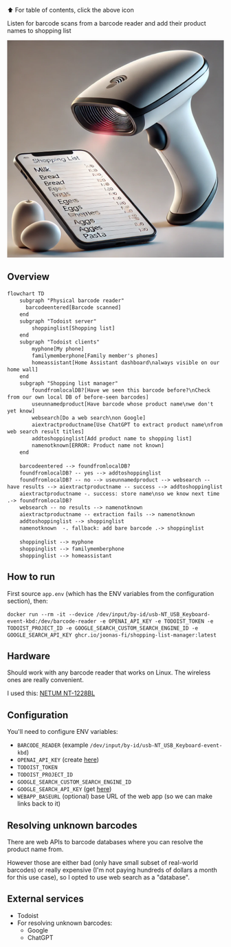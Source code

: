 ⬆️ For table of contents, click the above icon

Listen for barcode scans from a barcode reader and add their product names to shopping list

![](docs/logo.webp)


Overview
--------

```mermaid
flowchart TD
    subgraph "Physical barcode reader"
      barcodeentered[Barcode scanned]
    end
    subgraph "Todoist server"
        shoppinglist[Shopping list]
    end
    subgraph "Todoist clients"
        myphone[My phone]
        familymemberphone[Family member's phones]
        homeassistant[Home Assistant dashboard\nalways visible on our home wall]
    end
    subgraph "Shopping list manager"
        foundfromlocalDB?[Have we seen this barcode before?\nCheck from our own local DB of before-seen barcodes]
        useunnamedproduct[Have barcode whose product name\nwe don't yet know]
        websearch[Do a web search\non Google]
        aiextractproductname[Use ChatGPT to extract product name\nfrom web search result titles]
        addtoshoppinglist[Add product name to shopping list]
        namenotknown[ERROR: Product name not known]
    end

    barcodeentered --> foundfromlocalDB?
    foundfromlocalDB? -- yes --> addtoshoppinglist
    foundfromlocalDB? -- no --> useunnamedproduct --> websearch -- have results --> aiextractproductname -- success --> addtoshoppinglist
    aiextractproductname -. success: store name\nso we know next time .-> foundfromlocalDB?
    websearch -- no results --> namenotknown
    aiextractproductname -- extraction fails --> namenotknown
    addtoshoppinglist --> shoppinglist
    namenotknown  -. fallback: add bare barcode .-> shoppinglist

    shoppinglist --> myphone
    shoppinglist --> familymemberphone
    shoppinglist --> homeassistant
```


How to run
----------

First source `app.env` (which has the ENV variables from the configuration section), then:

```shell
docker run --rm -it --device /dev/input/by-id/usb-NT_USB_Keyboard-event-kbd:/dev/barcode-reader -e OPENAI_API_KEY -e TODOIST_TOKEN -e TODOIST_PROJECT_ID -e GOOGLE_SEARCH_CUSTOM_SEARCH_ENGINE_ID -e GOOGLE_SEARCH_API_KEY ghcr.io/joonas-fi/shopping-list-manager:latest
```


Hardware
--------

Should work with any barcode reader that works on Linux. The wireless ones are really convenient.

I used this: [NETUM NT-1228BL](https://www.amazon.de/dp/B07CBS52KJ)


Configuration
-------------

You'll need to configure ENV variables:

- `BARCODE_READER` (example `/dev/input/by-id/usb-NT_USB_Keyboard-event-kbd`)
- `OPENAI_API_KEY` (create [here](https://platform.openai.com/api-keys))
- `TODOIST_TOKEN`
- `TODOIST_PROJECT_ID`
- `GOOGLE_SEARCH_CUSTOM_SEARCH_ENGINE_ID`
- `GOOGLE_SEARCH_API_KEY` (get [here](https://developers.google.com/custom-search/v1/overview))
- `WEBAPP_BASEURL` (optional) base URL of the web app (so we can make links back to it)


Resolving unknown barcodes
--------------------------

There are web APIs to barcode databases where you can resolve the product name from.

However those are either bad (only have small subset of real-world barcodes) or really expensive
(I'm not paying hundreds of dollars a month for this use case), so I opted to use web search as a "database".


External services
-----------------

- Todoist
- For resolving unknown barcodes:
	* Google
	* ChatGPT
